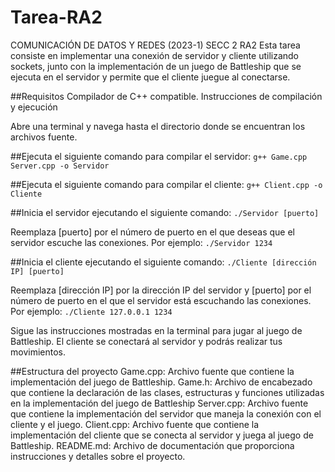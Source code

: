 # Tarea-RA2
COMUNICACIÓN DE DATOS Y REDES (2023-1) SECC 2 RA2 
Esta tarea consiste en implementar una conexión de servidor y cliente utilizando sockets, junto con la implementación de un juego de Battleship que se ejecuta en el servidor y permite que el cliente juegue al conectarse.

##Requisitos
Compilador de C++ compatible.
Instrucciones de compilación y ejecución

Abre una terminal y navega hasta el directorio donde se encuentran los archivos fuente.

##Ejecuta el siguiente comando para compilar el servidor:
`g++ Game.cpp Server.cpp -o Servidor`

##Ejecuta el siguiente comando para compilar el cliente:
`g++ Client.cpp -o Cliente`

##Inicia el servidor ejecutando el siguiente comando:
`./Servidor [puerto]`

Reemplaza [puerto] por el número de puerto en el que deseas que el servidor escuche las conexiones. Por ejemplo:
`./Servidor 1234`

##Inicia el cliente ejecutando el siguiente comando:
`./Cliente [dirección IP] [puerto]`

Reemplaza [dirección IP] por la dirección IP del servidor y [puerto] por el número de puerto en el que el servidor está escuchando las conexiones. Por ejemplo:
`./Cliente 127.0.0.1 1234`

Sigue las instrucciones mostradas en la terminal para jugar al juego de Battleship. El cliente se conectará al servidor y podrás realizar tus movimientos.

##Estructura del proyecto
Game.cpp: Archivo fuente que contiene la implementación del juego de Battleship.
Game.h: Archivo de encabezado que contiene la declaración de las clases, estructuras y funciones utilizadas en la implementación del juego de Battleship
Server.cpp: Archivo fuente que contiene la implementación del servidor que maneja la conexión con el cliente y el juego.
Client.cpp: Archivo fuente que contiene la implementación del cliente que se conecta al servidor y juega al juego de Battleship.
README.md: Archivo de documentación que proporciona instrucciones y detalles sobre el proyecto.
